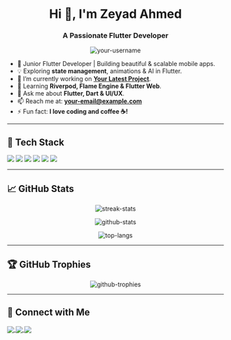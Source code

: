 <h1 align="center">Hi 👋, I'm Zeyad Ahmed</h1>
<h3 align="center">A Passionate Flutter Developer</h3>

<p align="center">
  <img src="https://komarev.com/ghpvc/?username=your-username&label=Profile%20Views&color=0e75b6&style=flat" alt="your-username" />
</p>

- 🚀 Junior Flutter Developer | Building beautiful & scalable mobile apps.  
- 💡 Exploring **state management**, animations & AI in Flutter.  
- 🔭 I’m currently working on **[Your Latest Project](https://github.com/your-repo-name)**.  
- 🌱 Learning **Riverpod, Flame Engine & Flutter Web**.  
- 💬 Ask me about **Flutter, Dart & UI/UX**.  
- 📫 Reach me at: **[your-email@example.com](mailto:your-email@example.com)**  
- ⚡ Fun fact: **I love coding and coffee ☕!**  

---

## 🚀 **Tech Stack**
<p align="left">
  <img src="https://img.shields.io/badge/Flutter-02569B?style=for-the-badge&logo=flutter&logoColor=white" />
  <img src="https://img.shields.io/badge/Dart-0175C2?style=for-the-badge&logo=dart&logoColor=white" />
  <img src="https://img.shields.io/badge/Firebase-FFCA28?style=for-the-badge&logo=firebase&logoColor=black" />
  <img src="https://img.shields.io/badge/Provider-5A29E4?style=for-the-badge&logo=flutter&logoColor=white" />
  <img src="https://img.shields.io/badge/GitHub-181717?style=for-the-badge&logo=github&logoColor=white" />
  <img src="https://img.shields.io/badge/VSCode-007ACC?style=for-the-badge&logo=visual-studio-code&logoColor=white" />
</p>

---

## 📈 **GitHub Stats**
<p align="center">
  <img src="https://github-readme-streak-stats.herokuapp.com/?user=your-username&theme=tokyonight" alt="streak-stats" />
</p>

<p align="center">
  <img src="https://github-readme-stats.vercel.app/api?username=your-username&show_icons=true&theme=tokyonight" alt="github-stats" />
</p>

<p align="center">
  <img src="https://github-readme-stats.vercel.app/api/top-langs/?username=your-username&layout=compact&theme=tokyonight" alt="top-langs" />
</p>

---

## 🏆 **GitHub Trophies**
<p align="center">
  <img src="https://github-profile-trophy.vercel.app/?username=your-username&theme=darkhub" alt="github-trophies" />
</p>

---

## 🔗 **Connect with Me**
<p align="left">
  <a href="https://linkedin.com/in/your-profile" target="blank">
    <img align="center" src="https://img.shields.io/badge/LinkedIn-0A66C2?style=for-the-badge&logo=linkedin&logoColor=white" />
  </a>
  <a href="https://twitter.com/your-profile" target="blank">
    <img align="center" src="https://img.shields.io/badge/Twitter-1DA1F2?style=for-the-badge&logo=twitter&logoColor=white" />
  </a>
  <a href="https://github.com/your-username" target="blank">
    <img align="center" src="https://img.shields.io/badge/GitHub-181717?style=for-the-badge&logo=github&logoColor=white" />
  </a>
</p>
